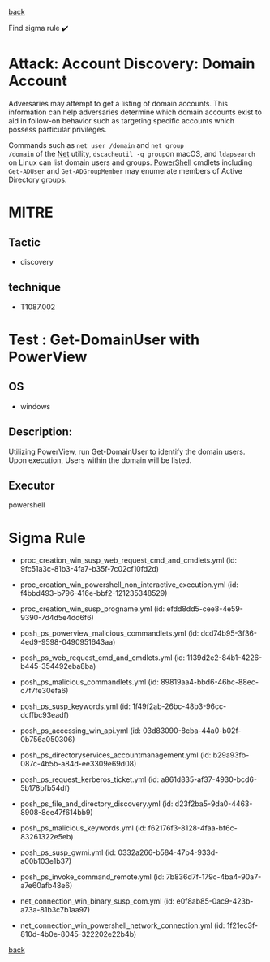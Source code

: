 
[back](../index.md)

Find sigma rule :heavy_check_mark: 

# Attack: Account Discovery: Domain Account 

Adversaries may attempt to get a listing of domain accounts. This information can help adversaries determine which domain accounts exist to aid in follow-on behavior such as targeting specific accounts which possess particular privileges.

Commands such as <code>net user /domain</code> and <code>net group /domain</code> of the [Net](https://attack.mitre.org/software/S0039) utility, <code>dscacheutil -q group</code>on macOS, and <code>ldapsearch</code> on Linux can list domain users and groups. [PowerShell](https://attack.mitre.org/techniques/T1059/001) cmdlets including <code>Get-ADUser</code> and <code>Get-ADGroupMember</code> may enumerate members of Active Directory groups.  

# MITRE
## Tactic
  - discovery


## technique
  - T1087.002


# Test : Get-DomainUser with PowerView
## OS
  - windows


## Description:
Utilizing PowerView, run Get-DomainUser to identify the domain users. Upon execution, Users within the domain will be listed.


## Executor
powershell

# Sigma Rule
 - proc_creation_win_susp_web_request_cmd_and_cmdlets.yml (id: 9fc51a3c-81b3-4fa7-b35f-7c02cf10fd2d)

 - proc_creation_win_powershell_non_interactive_execution.yml (id: f4bbd493-b796-416e-bbf2-121235348529)

 - proc_creation_win_susp_progname.yml (id: efdd8dd5-cee8-4e59-9390-7d4d5e4dd6f6)

 - posh_ps_powerview_malicious_commandlets.yml (id: dcd74b95-3f36-4ed9-9598-0490951643aa)

 - posh_ps_web_request_cmd_and_cmdlets.yml (id: 1139d2e2-84b1-4226-b445-354492eba8ba)

 - posh_ps_malicious_commandlets.yml (id: 89819aa4-bbd6-46bc-88ec-c7f7fe30efa6)

 - posh_ps_susp_keywords.yml (id: 1f49f2ab-26bc-48b3-96cc-dcffbc93eadf)

 - posh_ps_accessing_win_api.yml (id: 03d83090-8cba-44a0-b02f-0b756a050306)

 - posh_ps_directoryservices_accountmanagement.yml (id: b29a93fb-087c-4b5b-a84d-ee3309e69d08)

 - posh_ps_request_kerberos_ticket.yml (id: a861d835-af37-4930-bcd6-5b178bfb54df)

 - posh_ps_file_and_directory_discovery.yml (id: d23f2ba5-9da0-4463-8908-8ee47f614bb9)

 - posh_ps_malicious_keywords.yml (id: f62176f3-8128-4faa-bf6c-83261322e5eb)

 - posh_ps_susp_gwmi.yml (id: 0332a266-b584-47b4-933d-a00b103e1b37)

 - posh_ps_invoke_command_remote.yml (id: 7b836d7f-179c-4ba4-90a7-a7e60afb48e6)

 - net_connection_win_binary_susp_com.yml (id: e0f8ab85-0ac9-423b-a73a-81b3c7b1aa97)

 - net_connection_win_powershell_network_connection.yml (id: 1f21ec3f-810d-4b0e-8045-322202e22b4b)



[back](../index.md)
